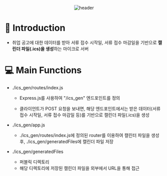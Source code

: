 <div align="center">

![header](https://capsule-render.vercel.app/api?type=soft&color=random&text=ICS%20Generator)

</div>

<div>
  
  # 📌 Introduction
  - 취업 공고에 대한 데이터를 받아 서류 접수 시작일, 서류 접수 마감일을 기반으로 <strong>캘린더 파일(.ics)을 생성</strong>하는 마이크로 서버
  
  # 💻 Main Functions
  - ./ics_gen/routes/index.js
    - Express.js를 사용하여 "/ics_gen" 엔드포인트를 정의
  
    - 클라이언트가 POST 요청을 보내면, 해당 엔드포인트에서는 받은 데이터(서류 접수 시작일, 서류 접수 마감일 등)를 기반으로 캘린더 파일(.ics)을 생성
  
  - ./ics_gen/app.js
    - ./ics_gen/routes/index.js에 정의된 router를 이용하여 캘린터 파일을 생성 후, ./ics_gen/generatedFiles에 캘린더 파일 저장
  
  - ./ics_gen/generatedFiles
    - 퍼블릭 디렉토리
    - 해당 디렉토리에 저장된 캘린더 파일을 외부에서 URL을 통해 접근

</div>
